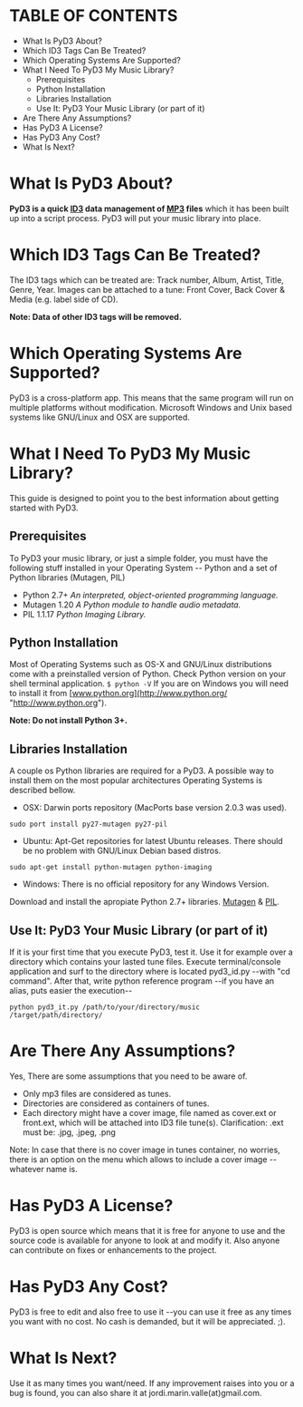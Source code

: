 TABLE OF CONTENTS
=================
* What Is PyD3 About?
* Which ID3 Tags Can Be Treated?
* Which Operating Systems Are Supported?
* What I Need To PyD3 My Music Library?
  + Prerequisites
  + Python Installation
  + Libraries Installation
  + Use It: PyD3 Your Music Library (or part of it)
* Are There Any Assumptions?
* Has PyD3 A License?
* Has PyD3 Any Cost?
* What Is Next?


What Is PyD3 About?
===================
**PyD3 is a quick [ID3](http://en.wikipedia.org/wiki/ID3/ "wikipedia/ID3") data management of [MP3](http://en.wikipedia.org/wiki/Mp3/ "wikipedia/MP3") files** which it has been built up into a script process. PyD3 will put your music library into place.


Which ID3 Tags Can Be Treated?
==============================
The ID3 tags which can be treated are: Track number, Album, Artist, Title, Genre, Year.
Images can be attached to a tune: Front Cover, Back Cover & Media (e.g. label side of CD).

**Note: Data of other ID3 tags will be removed.**


Which Operating Systems Are Supported?
======================================
PyD3 is a cross-platform app. This means that the same program will run on multiple platforms without modification. Microsoft Windows and Unix based systems like GNU/Linux and OSX are supported.


What I Need To PyD3 My Music Library?
=====================================
This guide is designed to point you to the best information about getting started with PyD3. 

Prerequisites
-------------
To PyD3 your music library, or just a simple folder, you must have the following stuff installed in your Operating System -- Python and a set of Python libraries (Mutagen, PIL)

* Python 2.7+ *An interpreted, object-oriented programming language.*
* Mutagen 1.20 *A Python module to handle audio metadata.*
* PIL 1.1.17 *Python Imaging Library.*

Python Installation
-------------------
Most of Operating Systems such as OS-X and GNU/Linux distributions come with a preinstalled version of Python. Check Python version on your shell terminal application. `$ python -V`
If you are on Windows you will need to install it from [www.python.org](http://www.python.org/ "http://www.python.org").

**Note: Do not install Python 3+.**

Libraries Installation
----------------------
A couple os Python libraries are required for a PyD3. A possible way to install them on the most popular architectures Operating Systems is described bellow.

* OSX: Darwin ports repository (MacPorts base version 2.0.3 was used).

`sudo port install py27-mutagen py27-pil`

* Ubuntu: Apt-Get repositories for latest Ubuntu releases. There should be no problem with GNU/Linux Debian based distros. 

`sudo apt-get install python-mutagen python-imaging`

* Windows: There is no official repository for any Windows Version.

Download and install the apropiate Python 2.7+ libraries. [Mutagen](http://code.google.com/p/mutagen/downloads/list/ "code.google.com/mutagen") & [PIL](http://www.pythonware.com/products/pil/ "pythonware.com/pil").
    
Use It: PyD3 Your Music Library (or part of it)
----------------------------------------------
If it is your first time that you execute PyD3, test it. Use it for example over a directory which contains your lasted tune files.
Execute terminal/console application and surf to the directory where is located pyd3_id.py --with "cd command". 
After that, write python reference program --if you have an alias, puts easier the execution--

	python pyd3_it.py /path/to/your/directory/music /target/path/directory/

Are There Any Assumptions?
==========================
Yes, There are some assumptions that you need to be aware of.

* Only mp3 files are considered as tunes.
* Directories are considered as containers of tunes.
* Each directory might have a cover image, file named as cover.ext or front.ext, which will be attached into ID3 file tune(s). Clarification: .ext must be: .jpg, .jpeg, .png

Note: In case that there is no cover image in tunes container, no worries, there is an option on the menu which allows to include a cover image --whatever name is.

Has PyD3 A License?
===================
PyD3 is open source which means that it is free for anyone to use and the source code is available for anyone to look at and modify it.
Also anyone can contribute on fixes or enhancements to the project.


Has PyD3 Any Cost?
==================
PyD3 is free to edit and also free to use it --you can use it free as any times you want with no cost. No cash is demanded, but it will be appreciated. ;). 


What Is Next?
=============
Use it as many times you want/need. If any improvement raises into you or a bug is found, you can also share it at jordi.marin.valle(at)gmail.com.
